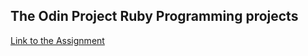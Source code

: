 ## The Odin Project Ruby Programming projects
[Link to the Assignment](https://www.theodinproject.com/courses/ruby-programming/lessons/building-blocks?ref=lnav)